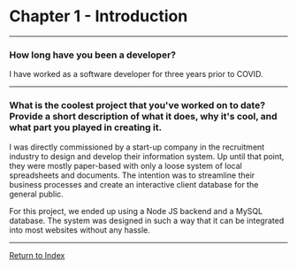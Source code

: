 # Chapter 1 - Introduction

---

### How long have you been a developer?

I have worked as a software developer for three years prior to COVID.

---

### What is the coolest project that you've worked on to date? Provide a short description of what it does, why it's cool, and what part you played in creating it.

I was directly commissioned by a start-up company in the recruitment industry to design and develop their information system. Up until that point, they were mostly paper-based with only a loose system of local spreadsheets and documents. The intention was to streamline their business processes and create an interactive client database for the general public.

For this project, we ended up using a Node JS backend and a MySQL database. The system was designed in such a way that it can be integrated into most websites without any hassle.

---

[Return to Index](../readme.md)
